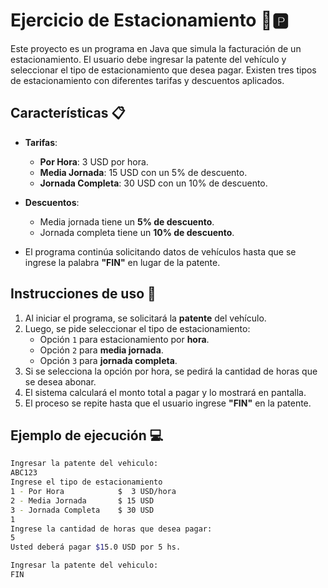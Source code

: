 # Ejercicio de Estacionamiento 🚗🅿️

Este proyecto es un programa en Java que simula la facturación de un estacionamiento. El usuario debe ingresar la patente del vehículo y seleccionar el tipo de estacionamiento que desea pagar. Existen tres tipos de estacionamiento con diferentes tarifas y descuentos aplicados.

## Características 📋

- **Tarifas**:
  - **Por Hora**: 3 USD por hora.
  - **Media Jornada**: 15 USD con un 5% de descuento.
  - **Jornada Completa**: 30 USD con un 10% de descuento.
  
- **Descuentos**:
  - Media jornada tiene un **5% de descuento**.
  - Jornada completa tiene un **10% de descuento**.

- El programa continúa solicitando datos de vehículos hasta que se ingrese la palabra **"FIN"** en lugar de la patente.

## Instrucciones de uso 🚀

1. Al iniciar el programa, se solicitará la **patente** del vehículo.
2. Luego, se pide seleccionar el tipo de estacionamiento:
   - Opción `1` para estacionamiento por **hora**.
   - Opción `2` para **media jornada**.
   - Opción `3` para **jornada completa**.
3. Si se selecciona la opción por hora, se pedirá la cantidad de horas que se desea abonar.
4. El sistema calculará el monto total a pagar y lo mostrará en pantalla.
5. El proceso se repite hasta que el usuario ingrese **"FIN"** en la patente.

## Ejemplo de ejecución 💻

```bash
Ingresar la patente del vehiculo:
ABC123
Ingrese el tipo de estacionamiento
1 - Por Hora            $  3 USD/hora
2 - Media Jornada       $ 15 USD
3 - Jornada Completa    $ 30 USD
1
Ingrese la cantidad de horas que desea pagar:
5
Usted deberá pagar $15.0 USD por 5 hs.

Ingresar la patente del vehiculo:
FIN
```
